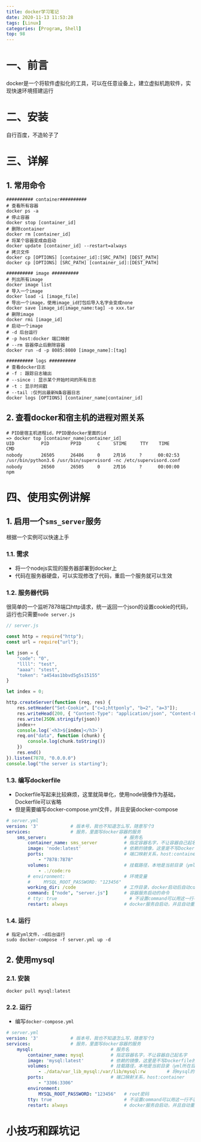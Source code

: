 ```yaml
---
title: docker学习笔记
date: 2020-11-13 11:53:28
tags: [Linux]
categories: [Program, Shell]
top: 98
---
```


# 一、前言

docker是一个将软件虚拟化的工具，可以在任意设备上，建立虚拟机跑软件，实现快速环境搭建运行

# 二、安装

自行百度，不造轮子了

# 三、详解

## 1. 常用命令

```shell
########## container##########
# 查看所有容器
docker ps -a
# 停止容器
docker stop [container_id]
# 删除container
docker rm [container_id]
# 将某个容器变成自启动
docker update [container_id] --restart=always
# 拷贝文件
docker cp [OPTIONS] [container_id]:[SRC_PATH] [DEST_PATH]
docker cp [OPTIONS] [SRC_PATH] [container_id]:[DEST_PATH]

########## image ##########
# 列出所有image
docker image list
# 导入一个image
docker load -i [image_file]
# 导出一个image，使用image_id打包后导入名字会变成none
docker save [image_id|image_name:tag] -o xxx.tar
# 删除image
docker rmi [image_id]
# 启动一个image
# -d 后台运行
# -p host:docker 端口映射
# --rm 容器停止后删除容器
docker run -d -p 8085:8080 [image_name]:[tag]

########## logs ##########
# 查看docker日志
# -f : 跟踪日志输出
# --since : 显示某个开始时间的所有日志
# -t : 显示时间戳
# --tail :仅列出最新N条容器日志
docker logs [OPTIONS] [container_name|container_id]
```

## 2. 查看docker和宿主机的进程对照关系

```shell
# PID是宿主机进程id，PPID是docker里面的id
=> docker top [container_name|container_id]
UID          PID        PPID      C     STIME     TTY    TIME        CMD
nobody       26505      26486     0     2月16     ?      00:02:53    /usr/bin/python3.6 /usr/bin/supervisord -nc /etc/supervisord.conf
nobody       26560      26505     0     2月16     ?      00:00:00    npm
```

# 四、使用实例讲解

## 1. 启用一个`sms_server`服务

根据一个实例可以快速上手

### 1.1. 需求

- 将一个nodejs实现的服务器部署到docker上
- 代码在服务器硬盘，可以实现修改了代码，重启一个服务就可以生效

### 1.2. 服务器代码

很简单的一个监听7878端口http请求，统一返回一个json的设置cookie的代码，运行也只需要`node server.js`

```javascript
// server.js

const http = require("http");
const url = require("url");

let json = {
    "code": "0",
    "llll": "test",
    "aaaa": "stest",
    "token": "a454as1bbvd5g5s15155"
}

let index = 0;

http.createServer(function (req, res) {
    res.setHeader("Set-Cookie", ["c=1;httponly", "b=2", "a=3"]);
    res.writeHead(200, { "Content-Type": "application/json", "Content-Length": Buffer.from(JSON.stringify(json)).length })
    res.write(JSON.stringify(json))
    index++
    console.log(`<h3>${index}</h3>`)
    req.on("data", function (chunk) {
        console.log(chunk.toString())
    })
    res.end()
}).listen(7878, "0.0.0.0")
console.log("the server is starting");
```

### 1.3. 编写dockerfile

- Dockerfile写起来比较麻烦，这里就简单化，使用node镜像作为基础，Dockerfile可以省略
- 但是需要编写docker-compose.yml文件，并且安装docker-compose

```yml
# server.yml
version: '3'            # 版本号，我也不知道怎么写，随意写个3
services:               # 服务，里面写docker容器的服务
    sms_server:                             # 服务名
        container_name: sms_server          # 指定容器名字，不让容器自己起名字
        image: 'node:latest'                # 依赖的镜像，这里是不写Dockerfile的关键
        ports:                              # 端口映射关系，host:container
            - "7878:7878"
        volumes:                            # 挂载路径，本地是当前目录（yml所在目录），挂载到container的/code目录，并且只读
            - .:/code:ro
        # environment:                      # 环境变量
        #     MYSQL_ROOT_PASSWORD: "123456"
        working_dir: /code                  # 工作目录，docker启动后自动cd到此目录
        command: ["node", "server.js"]      # 容器服务启动的命令
        # tty: true                           # 不设置command可以用这一行不让容器退出
        restart: always                     # docker服务自启动，并且自动重启
```

### 1.4. 运行

```shell
# 指定yml文件，-d后台运行
sudo docker-compose -f server.yml up -d
```

## 2. 使用mysql

### 2.1. 安装

```shell
docker pull mysql:latest
```

### 2.2. 运行

- 编写`docker-compose.yml`

```yml
# server.yml
version: '3'            # 版本号，我也不知道怎么写，随意写个3
services:               # 服务，里面写docker容器的服务
    mysql:                             # 服务名
        container_name: mysql          # 指定容器名字，不让容器自己起名字
        image: 'mysql:latest'          # 依赖的镜像，这里是不写Dockerfile的关键
        volumes:                       # 挂载路径，本地是当前目录（yml所在目录）
            - ./data/var_lib_mysql:/var/lib/mysql:rw        # 将mysql的数据目录和本地做映射，这样如果mysql容器重启，数据保留
        ports:                         # 端口映射关系，host:container
            - "3306:3306"
        environment:
            MYSQL_ROOT_PASSWORD: "123456"   # root密码
        tty: true                           # 不设置command可以用这一行不让容器退出
        restart: always                     # docker服务自启动，并且自动重启
```

# 小技巧和踩坑记
